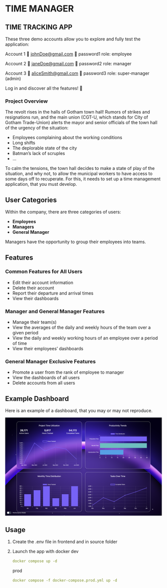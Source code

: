 # TIME MANAGER

## TIME TRACKING APP

These three demo accounts allow you to explore and fully test the application:

Account 1
📧 johnDoe@gmail.com
🔑 password1
role: employee

Account 2
📧 janeDoe@gmail.com
🔑 password2
role: manager

Account 3
📧 aliceSmith@gmail.com
🔑 password3
role: super-manager (admin)

Log in and discover all the features! 🚀

### Project Overview

The revolt rises in the halls of Gotham town hall! Rumors of strikes and resignations run, and the main union (CGT-U, which stands for City of Gotham Trade-Union) alerts the mayor and senior officials of the town hall of the urgency of the situation:

- Employees complaining about the working conditions
- Long shifts
- The deplorable state of the city
- Batman’s lack of scruples
- ...

To calm the tensions, the town hall decides to make a state of play of the situation, and why not, to allow the municipal workers to have access to some days off to recuperate. For this, it needs to set up a time management application, that you must develop.

## User Categories

Within the company, there are three categories of users:

- **Employees**
- **Managers**
- **General Manager**

Managers have the opportunity to group their employees into teams.

## Features

### Common Features for All Users

- Edit their account information
- Delete their account
- Report their departure and arrival times
- View their dashboards

### Manager and General Manager Features

- Manage their team(s)
- View the averages of the daily and weekly hours of the team over a given period
- View the daily and weekly working hours of an employee over a period of time
- View their employees’ dashboards

### General Manager Exclusive Features

- Promote a user from the rank of employee to manager
- View the dashboards of all users
- Delete accounts from all users

## Example Dashboard

Here is an example of a dashboard, that you may or may not reproduce.

![Example Dashboard](./images/dashboards.png)

## Usage

1. Create the .env file in frontend and in source folder

2. Launch the app with docker
   dev

   ```yaml
   docker compose up -d
   ```

   prod

   ```yaml
   docker compose -f docker-compose.prod.yml up -d
   ```
